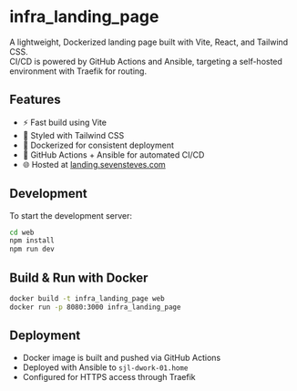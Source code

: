 
# infra_landing_page

A lightweight, Dockerized landing page built with Vite, React, and Tailwind CSS.  
CI/CD is powered by GitHub Actions and Ansible, targeting a self-hosted environment with Traefik for routing.

## Features

- ⚡ Fast build using Vite
- 🎨 Styled with Tailwind CSS
- 🐳 Dockerized for consistent deployment
- 🔁 GitHub Actions + Ansible for automated CI/CD
- 🌐 Hosted at [landing.sevensteves.com](https://landing.sevensteves.com)

## Development

To start the development server:

```bash
cd web
npm install
npm run dev
````

## Build & Run with Docker

```bash
docker build -t infra_landing_page web
docker run -p 8080:3000 infra_landing_page
```

## Deployment

* Docker image is built and pushed via GitHub Actions
* Deployed with Ansible to `sjl-dwork-01.home`
* Configured for HTTPS access through Traefik
